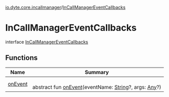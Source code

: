 [io.dyte.core.incallmanager](../index.md)/[InCallManagerEventCallbacks](index.md)

# InCallManagerEventCallbacks


interface [InCallManagerEventCallbacks](index.md)

## Functions

| Name | Summary |
|---|---|
| [onEvent](on-event.md) | <br/>abstract fun [onEvent](on-event.md)(eventName: [String](https://kotlinlang.org/api/latest/jvm/stdlib/kotlin/-string/index.html)?, args: [Any](https://kotlinlang.org/api/latest/jvm/stdlib/kotlin/-any/index.html)?) |
